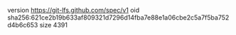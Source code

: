 version https://git-lfs.github.com/spec/v1
oid sha256:621ce2b19b633af809321d7296d14fba7e88e1a06cbe2c5a7f5ba752d4b6c653
size 4391
